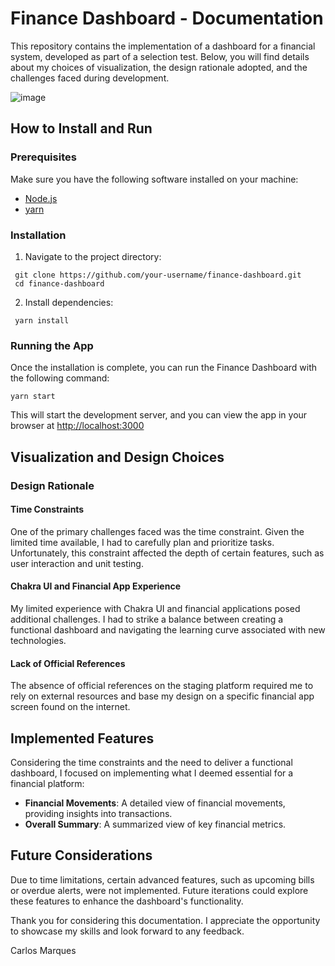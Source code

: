 # Finance Dashboard - Documentation

This repository contains the implementation of a dashboard for a financial system, developed as part of a selection test. Below, you will find details about my choices of visualization, the design rationale adopted, and the challenges faced during development.

![image](https://github.com/carlosxjm/financial-dashboard/assets/12661333/e2a7d171-4627-4e87-ae1a-f91017ba9800)


## How to Install and Run

### Prerequisites

Make sure you have the following software installed on your machine:

- [Node.js](https://nodejs.org/)
- [yarn](https://yarnpkg.com/) 

### Installation

1. Navigate to the project directory:

  ```
   git clone https://github.com/your-username/finance-dashboard.git
   cd finance-dashboard
  ```

2. Install dependencies:
```
 yarn install
```
  
### Running the App
Once the installation is complete, you can run the Finance Dashboard with the following command:
```
yarn start
```

This will start the development server, and you can view the app in your browser at [http://localhost:3000](http://localhost:3000)


## Visualization and Design Choices


### Design Rationale

#### Time Constraints

One of the primary challenges faced was the time constraint. Given the limited time available, I had to carefully plan and prioritize tasks. Unfortunately, this constraint affected the depth of certain features, such as user interaction and unit testing.

#### Chakra UI and Financial App Experience

My limited experience with Chakra UI and financial applications posed additional challenges. I had to strike a balance between creating a functional dashboard and navigating the learning curve associated with new technologies.

#### Lack of Official References

The absence of official references on the staging platform required me to rely on external resources and base my design on a specific financial app screen found on the internet.

## Implemented Features

Considering the time constraints and the need to deliver a functional dashboard, I focused on implementing what I deemed essential for a financial platform:

- **Financial Movements**: A detailed view of financial movements, providing insights into transactions.
- **Overall Summary**: A summarized view of key financial metrics.

## Future Considerations

Due to time limitations, certain advanced features, such as upcoming bills or overdue alerts, were not implemented. Future iterations could explore these features to enhance the dashboard's functionality.

Thank you for considering this documentation. I appreciate the opportunity to showcase my skills and look forward to any feedback.

Carlos Marques
